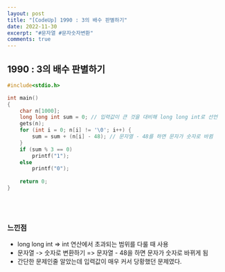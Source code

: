 ```yaml
---
layout: post
title: "[CodeUp] 1990 : 3의 배수 판별하기"
date: 2022-11-30
excerpt: "#문자열 #문자숫자변환"
comments: true
---
```


## 1990 : 3의 배수 판별하기 <br>

```C
#include<stdio.h>

int main() 
{
	char n[1000];
	long long int sum = 0; // 입력값이 큰 것을 대비해 long long int로 선언
	gets(n); 
	for (int i = 0; n[i] != '\0'; i++) {
		sum = sum + (n[i] - 48); // 문자열 - 48를 하면 문자가 숫자로 바뀜
	}
	if (sum % 3 == 0)
		printf("1");
	else
		printf("0");
			
    return 0;
}
```
<br>
<br>

### 느낀점 <br>
* long long int => int 연산에서 초과되는 범위를 다룰 때 사용
* 문자열 -> 숫자로 변환하기 => 문자열 - 48을 하면 문자가 숫자로 바뀌게 됨
* 간단한 문제인줄 알았는데 입력값이 매우 커서 당황했던 문제였다.
